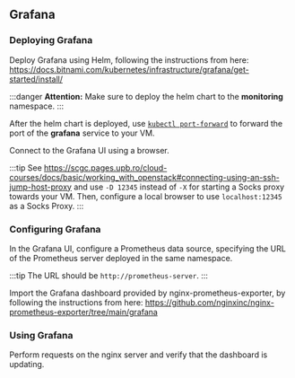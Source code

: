## Grafana

### Deploying Grafana

Deploy Grafana using Helm, following the instructions from here: https://docs.bitnami.com/kubernetes/infrastructure/grafana/get-started/install/

:::danger
**Attention:** Make sure to deploy the helm chart to the **monitoring** namespace.
:::

After the helm chart is deployed, use [`kubectl port-forward`](https://kubernetes.io/docs/tasks/access-application-cluster/port-forward-access-application-cluster/) to forward the port of the **grafana** service to your VM.

Connect to the Grafana UI using a browser. 

:::tip
See https://scgc.pages.upb.ro/cloud-courses/docs/basic/working_with_openstack#connecting-using-an-ssh-jump-host-proxy and use `-D 12345` instead of `-X` for starting a Socks proxy towards your VM. Then, configure a local browser to use `localhost:12345` as a Socks Proxy.
:::

### Configuring Grafana

In the Grafana UI, configure a Prometheus data source, specifying the URL of the Prometheus server deployed in the same namespace.

:::tip
The URL should be `http://prometheus-server`.
:::

Import the Grafana dashboard provided by nginx-prometheus-exporter, by following the instructions from here: https://github.com/nginxinc/nginx-prometheus-exporter/tree/main/grafana

### Using Grafana

Perform requests on the nginx server and verify that the dashboard is updating.
